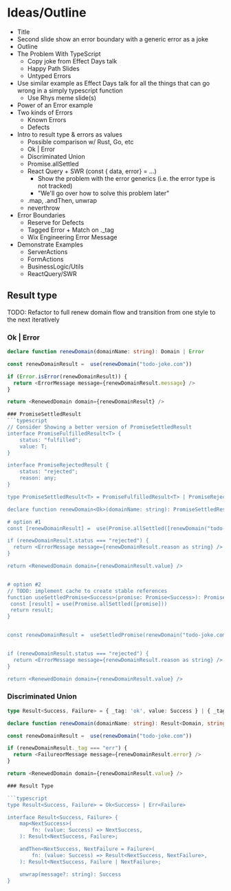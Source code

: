 
# Ideas/Outline

- Title
- Second slide show an error boundary with a generic error as a joke 
- Outline
- The Problem With TypeScript
   - Copy joke from Effect Days talk
   - Happy Path Slides
   - Untyped Errors
- Use similar example as Effect Days talk for all the things that can go wrong in a simply typescript function
   - Use Rhys meme slide(s)
- Power of an Error example
- Two kinds of Errors
  - Known Errors
  - Defects
- Intro to result type & errors as values
   - Possible comparison w/ Rust, Go, etc
   - Ok | Error
   - Discriminated Union
   - Promise.allSettled
   - React Query + SWR (const { data, error} = ...)
     - Show the problem with the error generics (i.e. the error type is not tracked)
     - "We'll go over how to solve this problem later"
   - .map, .andThen, unwrap
   - neverthrow
- Error Boundaries
   - Reserve for Defects
   - Tagged Error + Match on ._tag
   - Wix Engineering Error Message
- Demonstrate Examples
   - ServerActions
   - FormActions
   - BusinessLogic/Utils
   - ReactQuery/SWR

## Result type
TODO: Refactor to full renew domain flow and transition from one style to the next iteratively

### Ok | Error
```typescript
declare function renewDomain(domainName: string): Domain | Error

const renewDomainResult =  use(renewDomain("todo-joke.com"))

if (Error.isError(renewDomainResult)) {
  return <ErrorMessage message={renewDomainResult.message} />
}

return <RenewedDomain domain={renewDomainResult} />
```

```typescript
### PromiseSettledResult
```typescript
// Consider Showing a better version of PromiseSettledResult
interface PromiseFulfilledResult<T> {
    status: "fulfilled";
    value: T;
}

interface PromiseRejectedResult {
    status: "rejected";
    reason: any;
}

type PromiseSettledResult<T> = PromiseFulfilledResult<T> | PromiseRejectedResult;

declare function renewDomain<Ok>(domainName: string): PromiseSettledResult<Ok>

# option #1
const [renewDomainResult] =  use(Promise.allSettled([renewDomain("todo-joke.com")]))

if (renewDomainResult.status === "rejected") {
  return <ErrorMessage message={renewDomainResult.reason as string} /> 😱 
}

return <RenewedDomain domain={renewDomainResult.value} />


# option #2
// TODO: implement cache to create stable references
function useSettledPromise<Success>(promise: Promise<Success>): PromiseSettledResult<Success> {
 const [result] = use(Promise.allSettled([promise]))
 return result;
}


const renewDomainResult =  useSettledPromise(renewDomain("todo-joke.com"))


if (renewDomainResult.status === "rejected") {
  return <ErrorMessage message={renewDomainResult.reason as string} /> 😱 
}

return <RenewedDomain domain={renewDomainResult.value} />
```

### Discriminated Union
```typescript
type Result<Success, Failure> = { _tag: 'ok', value: Success } | { _tag: 'err', error: Failure} 

declare function renewDomain(domainName: string): Result<Domain, string>

const renewDomainResult =  use(renewDomain("todo-joke.com"))

if (renewDomainResult._tag === "err") {
  return <FailureorMessage message={renewDomainResult.error} />
}

return <RenewedDomain domain={renewDomainResult.value} />

### Result Type

```typescript
type Result<Success, Failure> = Ok<Success> | Err<Failure>

interface Result<Success, Failure> {
	map<NextSuccess>(
		fn: (value: Success) => NextSuccess,
	): Result<NextSuccess, Failure>;

	andThen<NextSuccess, NextFailure = Failure>(
		fn: (value: Success) => Result<NextSuccess, NextFailure>,
	): Result<NextSuccess, Failure | NextFailure>;

    unwrap(message?: string): Success
}
```


